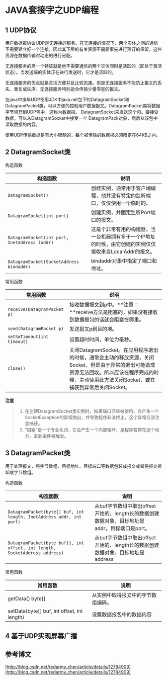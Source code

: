 # JAVA套接字之UDP编程

## 1 UDP协议

用户数据报协议UDP是无连接的服务。在无连接的情况下，两个实体之间的通信不需要建立好一个连接，因此其下层的有关资源不需要事先进行预订的保留。这些资源在数据传输时动态的进行分配。

无连接服务的另一个特征就是他不需要通信的两个实体同时是活跃的（即处于激活状态）。当发送端的实体正在进行发送时，它才是活跃的。

无连接服务的优点就是灵活方便并且比较迅速。但是无连接服务不能防止报文的丢失、重复或失序。无连接服务特别适合传输少量零星的报文。

在java中操纵UDP使用JDK中java.net包下的DatagramSocket和DatagramPacket类，可以方便的控制用户数据报文。DatagramPacket类将数据字节填充到UDP包中，这称为数据报。 DatagramSocket来发送这个包。要接受数据，可以从DatagramSocket中接受一个 DatagramPack对象，然后从该包中读取数据的内容。

使用UDP传输数据是有大小限制的，每个被传输的数据报必须限定在64KB之内。

## 2 DatagramSocket类

构造函数

构造函数 | 说明
-----|--------
`DatagramSocket()` | 创建实例，通常用于客户端编程，他并没有特定的监听端口，仅仅使用一个临时的。
`DatagramSocket(int port)` | 创建实例，并固定监听Port端口的报文。
`DatagramSocket(int port, InetAddress laddr)` | 这是个非常有用的构建器，当一台机器拥有多于一个IP地址的时候，由它创建的实例仅仅接收来自LocalAddr的报文。
`DatagramSocket(SocketAddress bindaddr)` | bindaddr对象中指定了端口和地址。

常用函数

常用函数 | 说明
--------|---------
`receive(DatagramPacket p)` | 接收数据报文到p中。**注意：**receive方法是阻塞的，如果没有接收到数据报包的话就会阻塞在哪里。
`send(DatagramPacket p)` | 发送报文p到目的地。
`setSoTimeout(int timeout)` | 设置超时时间，单位为毫秒。
`close()` | 关闭DatagramSocket。在应用程序退出的时候，通常会主动的释放资源，关闭Socket，但是由于异常的退出可能造成资源无法回收。所以应该在程序完成的时候，主动使用此方法关闭Socket，或在捕获到异常后关闭Socket。

**注意**
> 1. 在创建DatagramSocket类实例时，如果端口已经被使用，会产生一个SocketException的异常抛出，并导致程序非法终止，这个异常应该注意捕获。
> 2. “阻塞”是一个专业名词，它会产生一个内部循环，是程序暂停在这个地方，直到条件被触发。

## 3 DatagramPacket类

用于处理报文，将字节数组、目标地址、目标端口等数据包装成报文或者将报文拆卸成字节数组。

构造函数

构造函数 | 说明
--------|---------
`DatagramPacket(byte[] buf, int length, InetAddress addr, int port)` | 从buf字节数组中取出offset开始的、length长的数据创建数据对象，目标地址是addr，目标端口是port。
`DatagramPacket(byte buf[], int offset, int length, SocketAddress address)` | 从buf字节数组中取出offset开始的、length长的数据创建数据对象，目标地址是address


常用函数

常用函数 | 说明
-------|---------------
getData() byte[] | 从实例中取得报文中的字节数组编码。
setData(byte[] buf, int offset, int length) | 设置数据报包中的数据内容

## 4 基于UDP实现屏幕广播



## 参考博文

[http://blog.csdn.net/redarmy_chen/article/details/12784909](http://blog.csdn.net/redarmy_chen/article/details/12784909)